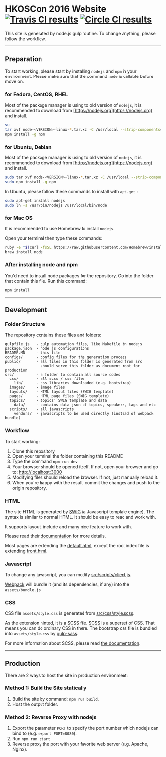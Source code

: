 # HKOSCon 2016 Website  [![Travis CI results][travis]](https://travis-ci.org/opensourcehk/2016.opensource.hk?branch=master) [![Circle CI results][circleci]](https://circleci.com/gh/opensourcehk/2016.opensource.hk/tree/master)

This site is generated by node.js gulp routine.
To change anything, please follow the workflow.

[travis]: https://api.travis-ci.org/opensourcehk/2016.opensource.hk.svg?branch=master
[circleci]: https://circleci.com/gh/opensourcehk/2016.opensource.hk/tree/master.svg?style=shield&circle-token=:circle-token

******

## Preparation

To start working, please start by installing `nodejs` and `npm` in
your environment. Please make sure that the command `node` is
callable before move on.

### for Fedora, CentOS, RHEL

Most of the package manager is using to old version of `nodejs`,
it is recommended to download from [https://nodejs.org](https://nodejs.org) and install.

```bash
su
tar xvf node-<VERSION>-linux-*.tar.xz -C /usr/local --strip-components=1
npm install -g npm
```

### for Ubuntu, Debian

Most of the package manager is using to old version of `nodejs`,
it is recommended to download from [https://nodejs.org](https://nodejs.org) and install.

```bash
sudo tar xvf node-<VERSION>-linux-*.tar.xz -C /usr/local --strip-components=1
sudo npm install -g npm
```

In Ubuntu, please follow these commands to install with `apt-get` :

```bash
sudo apt-get install nodejs
sudo ln -s /usr/bin/nodejs /usr/local/bin/node
```

### for Mac OS

It is recommended to use Homebrew to install `nodejs`.

Open your terminal then type these commands:

```bash
ruby -e "$(curl -fsSL https://raw.githubusercontent.com/Homebrew/install/master/install)"
brew install node
```

### After installing node and npm

You'd need to install node packages for the repository. Go into the folder
that contain this file. Run this command:

```bash
npm install
```


******

## Development


### Folder Structure

The repository contains these files and folders:
```
gulpfile.js   - gulp automation files, like Makefile in nodejs
package.json  - node js configurations
README.MD     - this file
configs/      - config files for the generation process
public/       - all files in this folder is generated from src
                should serve this folder as document root for production
src/          - a folder to contain all source codes
  css/        - all scss / css files
    lib/      - css libraries downloaded (e.g. bootstrap)
  images/     - image files
  layouts/    - HTML layout files (SWIG template)
  pages/      - HTML page files (SWIG template)
  topics/     - topics' SWIG template and data
    data/     - contains data json of topics, speakers, tags and etc
  scripts/    - all javascripts
    vendors/  - javascripts to be used directly (instead of webpack bundle)
```


### Workflow

To start working:

1. Clone this repository
2. Open your terminal the folder containing this README
3. Type the command `npm run dev`
4. Your browser should be opened itself. If not, open your browser and
   go to: [http://localhost:3000](localhost:3000)
5. Modifying files should reload the browser. If not, just manually reload
   it.
6. When you're happy with the result, commit the changes and push to
   the origin repository.


### HTML

The site HTML is generated by [SWIG][swig] (a Javascript template engine).
The syntax is similar to normal HTML. It should be easy to read and work
with.

It supports layout, include and many nice feature to work with.

Please read their [documentation][swig] for more details.

Most pages are extending the [default.html][default.html], except the root
index file is extending [front.html][front.html].

[swig]: http://paularmstrong.github.io/swig/docs/
[default.html]: src/layouts/default.html
[front.html]: src/layouts/front.html


### Javascript

To change any javascript, you can modify [src/scripts/client.js][client.js].

[Webpack][webpack] will bundle it (and its dependencies, if any) into the
`assets/bundle.js`.

[client.js]: src/scripts/client.js
[webpack]: https://webpack.github.io/


### CSS

CSS file `assets/style.css` is generated from [src/css/style.scss][style.scss].

As the extension hinted, it is a SCSS file. [SCSS][scss] is a superset
of CSS. That means you can do ordinary CSS in there. The bootstrap css file
is bundled into `assets/style.css` by [gulp-sass][gulp-sass].

For more information about SCSS, please read [the documentation][scss].

[style.scss]: src/css/style.scss
[scss]: http://sass-lang.com/guide
[gulp-sass]: https://www.npmjs.com/package/gulp-sass

******

## Production

There are 2 ways to host the site in production environment:

### Method 1: Build the Site statically

1. Build the site by command: `npm run build`.
2. Host the output folder.

### Method 2: Reverse Proxy with nodejs

1. Export the parameter `PORT` to specify the port number
   which nodejs can bind to (e.g. `export PORT=8080`).
2. Run `npm run start`
3. Reverse proxy the port with your favorite web server
   (e.g. Apache, Nginx).
